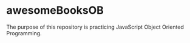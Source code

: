 # awesomeBooksOB
The purpose of this repository is practicing JavaScript Object Oriented Programming.

